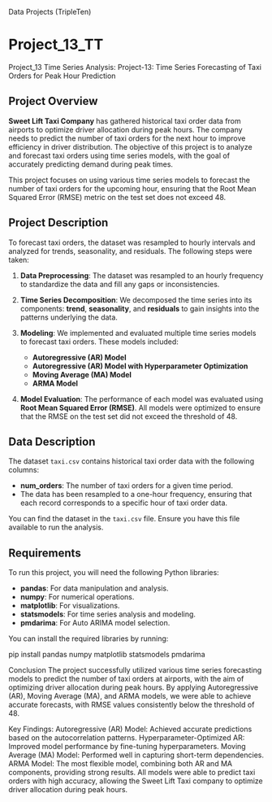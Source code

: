 Data Projects (TripleTen)
# Project_13_TT
Project_13  Time Series Analysis:
Project-13: Time Series Forecasting of Taxi Orders for Peak Hour Prediction

## Project Overview

**Sweet Lift Taxi Company** has gathered historical taxi order data from airports to optimize driver allocation during peak hours. The company needs to predict the number of taxi orders for the next hour to improve efficiency in driver distribution. The objective of this project is to analyze and forecast taxi orders using time series models, with the goal of accurately predicting demand during peak times.

This project focuses on using various time series models to forecast the number of taxi orders for the upcoming hour, ensuring that the Root Mean Squared Error (RMSE) metric on the test set does not exceed 48.

## Project Description

To forecast taxi orders, the dataset was resampled to hourly intervals and analyzed for trends, seasonality, and residuals. The following steps were taken:

1. **Data Preprocessing**: The dataset was resampled to an hourly frequency to standardize the data and fill any gaps or inconsistencies.
   
2. **Time Series Decomposition**: We decomposed the time series into its components: **trend**, **seasonality**, and **residuals** to gain insights into the patterns underlying the data.

3. **Modeling**: We implemented and evaluated multiple time series models to forecast taxi orders. These models included:
   - **Autoregressive (AR) Model**
   - **Autoregressive (AR) Model with Hyperparameter Optimization**
   - **Moving Average (MA) Model**
   - **ARMA Model**

4. **Model Evaluation**: The performance of each model was evaluated using **Root Mean Squared Error (RMSE)**. All models were optimized to ensure that the RMSE on the test set did not exceed the threshold of 48.

## Data Description

The dataset `taxi.csv` contains historical taxi order data with the following columns:

- **num_orders**: The number of taxi orders for a given time period.
- The data has been resampled to a one-hour frequency, ensuring that each record corresponds to a specific hour of taxi order data.

You can find the dataset in the `taxi.csv` file. Ensure you have this file available to run the analysis.

## Requirements

To run this project, you will need the following Python libraries:

- **pandas**: For data manipulation and analysis.
- **numpy**: For numerical operations.
- **matplotlib**: For visualizations.
- **statsmodels**: For time series analysis and modeling.
- **pmdarima**: For Auto ARIMA model selection.

You can install the required libraries by running:

pip install pandas numpy matplotlib statsmodels pmdarima


Conclusion
The project successfully utilized various time series forecasting models to predict the number of taxi orders at airports, with the aim of optimizing driver allocation during peak hours. By applying Autoregressive (AR), Moving Average (MA), and ARMA models, we were able to achieve accurate forecasts, with RMSE values consistently below the threshold of 48.

Key Findings:
Autoregressive (AR) Model: Achieved accurate predictions based on the autocorrelation patterns.
Hyperparameter-Optimized AR: Improved model performance by fine-tuning hyperparameters.
Moving Average (MA) Model: Performed well in capturing short-term dependencies.
ARMA Model: The most flexible model, combining both AR and MA components, providing strong results.
All models were able to predict taxi orders with high accuracy, allowing the Sweet Lift Taxi company to optimize driver allocation during peak hours.

